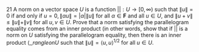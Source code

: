 21 A norm on a vector space $U$ is a function \|\|$: U \rightarrow[0, \infty)$ such that $\|u\|=0$ if and only if $u=0,\|\alpha u\|=|\alpha|\|u\|$ for all $\alpha \in \mathbf{F}$ and all $u \in U$, and $\|u+v\| \leq\|u\|+\|v\|$ for all $u, v \in U$. Prove that a norm satisfying the parallelogram equality comes from an inner product (in other words, show that if \|\| is a norm on $U$ satisfying the parallelogram equality, then there is an inner product $\langle,$,$rangle on U$ such that $\|u\|=\langle u, u\rangle^{1 / 2}$ for all $u \in U$.
